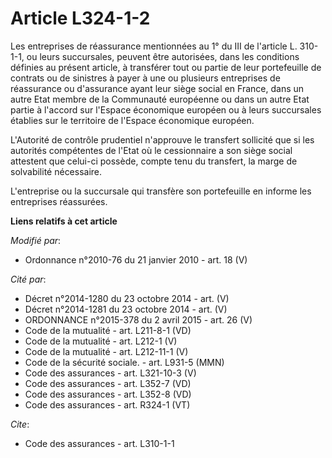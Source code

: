 # Article L324-1-2

Les entreprises de réassurance mentionnées au 1° du III de l'article L. 310-1-1, ou leurs succursales, peuvent être
autorisées, dans les conditions définies au présent article, à transférer tout ou partie de leur portefeuille de contrats ou
de sinistres à payer à une ou plusieurs entreprises de réassurance ou d'assurance ayant leur siège social en France, dans un
autre Etat membre de la Communauté européenne ou dans un autre Etat partie à l'accord sur l'Espace économique européen ou à
leurs succursales établies sur le territoire de l'Espace économique européen. 

L'Autorité de contrôle prudentiel n'approuve le transfert sollicité que si les autorités compétentes de l'Etat où le
cessionnaire a son siège social attestent que celui-ci possède, compte tenu du transfert, la marge de solvabilité nécessaire.

L'entreprise ou la succursale qui transfère son portefeuille en informe les entreprises réassurées.

**Liens relatifs à cet article**

_Modifié par_:

  - Ordonnance n°2010-76 du 21 janvier 2010 - art. 18 (V)

_Cité par_:

  - Décret n°2014-1280 du 23 octobre 2014 - art. (V)
  - Décret n°2014-1281 du 23 octobre 2014 - art. (V)
  - ORDONNANCE n°2015-378 du 2 avril 2015 - art. 26 (V)
  - Code de la mutualité - art. L211-8-1 (VD)
  - Code de la mutualité - art. L212-1 (V)
  - Code de la mutualité - art. L212-11-1 (V)
  - Code de la sécurité sociale. - art. L931-5 (MMN)
  - Code des assurances - art. L321-10-3 (V)
  - Code des assurances - art. L352-7 (VD)
  - Code des assurances - art. L352-8 (VD)
  - Code des assurances - art. R324-1 (VT)

_Cite_:

  - Code des assurances - art. L310-1-1
